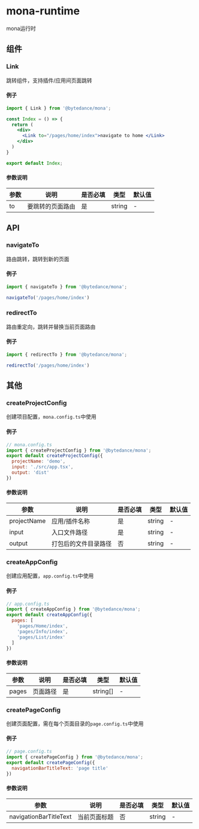 # mona-runtime
mona运行时

## 组件
### Link
跳转组件，支持插件/应用间页面跳转

#### 例子

```jsx
import { Link } from '@bytedance/mona';

const Index = () => {
  return (
    <div>
      <Link to="/pages/home/index">navigate to home </Link>
    </div>
  )
}

export default Index;
```
#### 参数说明

|  参数   | 说明  | 是否必填 | 类型 | 默认值 |
|  ----  | ----  | ---- | ---- | ---- |
| to  | 要跳转的页面路由 | 是 | string | - |

## API
### navigateTo
路由跳转，跳转到新的页面

#### 例子
```js
import { navigateTo } from '@bytedance/mona';

navigateTo('/pages/home/index')
```

### redirectTo
路由重定向，跳转并替换当前页面路由

#### 例子
```js
import { redirectTo } from '@bytedance/mona';

redirectTo('/pages/home/index')
```

## 其他
### createProjectConfig
创建项目配置，`mona.config.ts`中使用
#### 例子
```js
// mona.config.ts
import { createProjectConfig } from '@bytedance/mona';
export default createProjectConfig({
  projectName: 'demo',
  input: './src/app.tsx',
  output: 'dist'
})
```

#### 参数说明
|  参数   | 说明  | 是否必填 | 类型 | 默认值 |
|  ----  | ----  | ---- | ---- | ---- |
| projectName  | 应用/插件名称 | 是 | string | - |
| input  | 入口文件路径 | 是 | string | - |
| output  | 打包后的文件目录路径 | 否 | string | - |

### createAppConfig
创建应用配置，`app.config.ts`中使用
#### 例子
```js
// app.config.ts
import { createAppConfig } from '@bytedance/mona';
export default createAppConfig({
  pages: [
    'pages/Home/index',
    'pages/Info/index',
    'pages/List/index'
  ]
})
```
#### 参数说明
|  参数   | 说明  | 是否必填 | 类型 | 默认值 |
|  ----  | ----  | ---- | ---- | ---- |
| pages  | 页面路径 | 是 | string[] | - |


### createPageConfig
创建页面配置，需在每个页面目录的`page.config.ts`中使用

#### 例子
```js
// page.config.ts
import { createPageConfig } from '@bytedance/mona';
export default createPageConfig({
  navigationBarTitleText: 'page title'
})
```
#### 参数说明
|  参数   | 说明  | 是否必填 | 类型 | 默认值 |
|  ----  | ----  | ---- | ---- | ---- |
| navigationBarTitleText  | 当前页面标题 | 否 | string | - |


